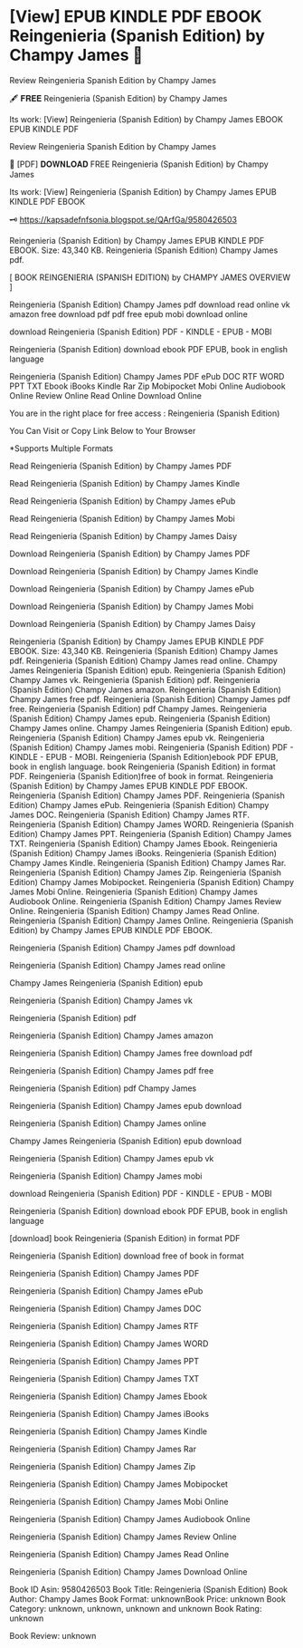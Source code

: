 # [View] EPUB KINDLE PDF EBOOK Reingenieria (Spanish Edition) by  Champy James 📂
Review Reingenieria Spanish Edition by Champy James

🖋️ 𝐅𝐑𝐄𝐄 Reingenieria (Spanish Edition) by Champy James

Its work: [View] Reingenieria (Spanish Edition) by Champy James EBOOK EPUB KINDLE PDF


Review Reingenieria Spanish Edition by Champy James

📂 [PDF] 𝐃𝐎𝐖𝐍𝐋𝐎𝐀𝐃 FREE Reingenieria (Spanish Edition) by Champy James

Its work: [View] Reingenieria (Spanish Edition) by Champy James EPUB KINDLE PDF EBOOK



🗝️ https://kapsadefnfsonia.blogspot.se/QArfGa/9580426503



Reingenieria (Spanish Edition) by Champy James EPUB KINDLE PDF EBOOK. Size: 43,340 KB. Reingenieria (Spanish Edition) Champy James pdf.

[ BOOK REINGENIERIA (SPANISH EDITION) by CHAMPY JAMES OVERVIEW ]

Reingenieria (Spanish Edition) Champy James pdf download read online vk amazon free download pdf pdf free epub mobi download online

download Reingenieria (Spanish Edition) PDF - KINDLE - EPUB - MOBI

Reingenieria (Spanish Edition) download ebook PDF EPUB, book in english language

Reingenieria (Spanish Edition) Champy James PDF ePub DOC RTF WORD PPT TXT Ebook iBooks Kindle Rar Zip Mobipocket Mobi Online Audiobook Online Review Online Read Online Download Online

You are in the right place for free access : Reingenieria (Spanish Edition)

You Can Visit or Copy Link Below to Your Browser

*Supports Multiple Formats

Read Reingenieria (Spanish Edition) by Champy James PDF

Read Reingenieria (Spanish Edition) by Champy James Kindle

Read Reingenieria (Spanish Edition) by Champy James ePub

Read Reingenieria (Spanish Edition) by Champy James Mobi

Read Reingenieria (Spanish Edition) by Champy James Daisy

Download Reingenieria (Spanish Edition) by Champy James PDF

Download Reingenieria (Spanish Edition) by Champy James Kindle

Download Reingenieria (Spanish Edition) by Champy James ePub

Download Reingenieria (Spanish Edition) by Champy James Mobi

Download Reingenieria (Spanish Edition) by Champy James Daisy

Reingenieria (Spanish Edition) by Champy James EPUB KINDLE PDF EBOOK. Size: 43,340 KB. Reingenieria (Spanish Edition) Champy James pdf. Reingenieria (Spanish Edition) Champy James read online. Champy James Reingenieria (Spanish Edition) epub. Reingenieria (Spanish Edition) Champy James vk. Reingenieria (Spanish Edition) pdf. Reingenieria (Spanish Edition) Champy James amazon. Reingenieria (Spanish Edition) Champy James free pdf. Reingenieria (Spanish Edition) Champy James pdf free. Reingenieria (Spanish Edition) pdf Champy James. Reingenieria (Spanish Edition) Champy James epub. Reingenieria (Spanish Edition) Champy James online. Champy James Reingenieria (Spanish Edition) epub. Reingenieria (Spanish Edition) Champy James epub vk. Reingenieria (Spanish Edition) Champy James mobi. Reingenieria (Spanish Edition) PDF - KINDLE - EPUB - MOBI. Reingenieria (Spanish Edition)ebook PDF EPUB, book in english language. book Reingenieria (Spanish Edition) in format PDF. Reingenieria (Spanish Edition)free of book in format. Reingenieria (Spanish Edition) by Champy James EPUB KINDLE PDF EBOOK. Reingenieria (Spanish Edition) Champy James PDF. Reingenieria (Spanish Edition) Champy James ePub. Reingenieria (Spanish Edition) Champy James DOC. Reingenieria (Spanish Edition) Champy James RTF. Reingenieria (Spanish Edition) Champy James WORD. Reingenieria (Spanish Edition) Champy James PPT. Reingenieria (Spanish Edition) Champy James TXT. Reingenieria (Spanish Edition) Champy James Ebook. Reingenieria (Spanish Edition) Champy James iBooks. Reingenieria (Spanish Edition) Champy James Kindle. Reingenieria (Spanish Edition) Champy James Rar. Reingenieria (Spanish Edition) Champy James Zip. Reingenieria (Spanish Edition) Champy James Mobipocket. Reingenieria (Spanish Edition) Champy James Mobi Online. Reingenieria (Spanish Edition) Champy James Audiobook Online. Reingenieria (Spanish Edition) Champy James Review Online. Reingenieria (Spanish Edition) Champy James Read Online. Reingenieria (Spanish Edition) Champy James Online. Reingenieria (Spanish Edition) by Champy James EPUB KINDLE PDF EBOOK.

Reingenieria (Spanish Edition) Champy James pdf download

Reingenieria (Spanish Edition) Champy James read online

Champy James Reingenieria (Spanish Edition) epub

Reingenieria (Spanish Edition) Champy James vk

Reingenieria (Spanish Edition) pdf

Reingenieria (Spanish Edition) Champy James amazon

Reingenieria (Spanish Edition) Champy James free download pdf

Reingenieria (Spanish Edition) Champy James pdf free

Reingenieria (Spanish Edition) pdf Champy James

Reingenieria (Spanish Edition) Champy James epub download

Reingenieria (Spanish Edition) Champy James online

Champy James Reingenieria (Spanish Edition) epub download

Reingenieria (Spanish Edition) Champy James epub vk

Reingenieria (Spanish Edition) Champy James mobi

download Reingenieria (Spanish Edition) PDF - KINDLE - EPUB - MOBI

Reingenieria (Spanish Edition) download ebook PDF EPUB, book in english language

[download] book Reingenieria (Spanish Edition) in format PDF

Reingenieria (Spanish Edition) download free of book in format

Reingenieria (Spanish Edition) Champy James PDF

Reingenieria (Spanish Edition) Champy James ePub

Reingenieria (Spanish Edition) Champy James DOC

Reingenieria (Spanish Edition) Champy James RTF

Reingenieria (Spanish Edition) Champy James WORD

Reingenieria (Spanish Edition) Champy James PPT

Reingenieria (Spanish Edition) Champy James TXT

Reingenieria (Spanish Edition) Champy James Ebook

Reingenieria (Spanish Edition) Champy James iBooks

Reingenieria (Spanish Edition) Champy James Kindle

Reingenieria (Spanish Edition) Champy James Rar

Reingenieria (Spanish Edition) Champy James Zip

Reingenieria (Spanish Edition) Champy James Mobipocket

Reingenieria (Spanish Edition) Champy James Mobi Online

Reingenieria (Spanish Edition) Champy James Audiobook Online

Reingenieria (Spanish Edition) Champy James Review Online

Reingenieria (Spanish Edition) Champy James Read Online

Reingenieria (Spanish Edition) Champy James Download Online

Book ID Asin: 9580426503
Book Title: Reingenieria (Spanish Edition)
Book Author: Champy James
Book Format: unknownBook Price: unknown
Book Category: unknown, unknown, unknown and unknown
Book Rating: unknown

Book Review: unknown
